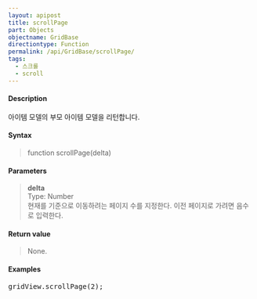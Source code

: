 ```yaml
---
layout: apipost
title: scrollPage
part: Objects
objectname: GridBase
directiontype: Function
permalink: /api/GridBase/scrollPage/
tags:
  - 스크롤
  - scroll
---
```



#### Description

 아이템 모델의 부모 아이템 모델을 리턴합니다.    

#### Syntax

> function scrollPage(delta)    

#### Parameters

> **delta**    
> Type: Number    
> 현재를 기준으로 이동하려는 페이지 수를 지정한다. 이전 페이지로 가려면 음수로 입력한다.       

#### Return value

> None.  

#### Examples 

<pre class="prettyprint">
gridView.scrollPage(2);
</pre>
